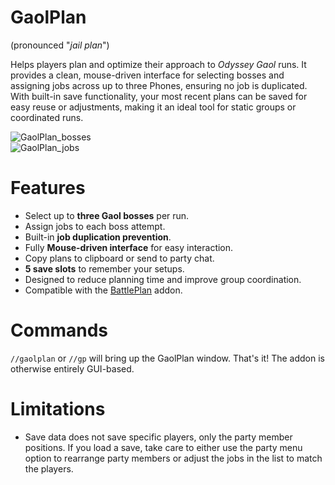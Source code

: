 # GaolPlan
(pronounced "*jail plan*")  

Helps players plan and optimize their approach to *Odyssey Gaol* runs. It provides a clean, mouse-driven interface for selecting bosses and assigning jobs across up to three Phones, ensuring no job is duplicated. With built-in save functionality, your most recent plans can be saved for easy reuse or adjustments, making it an ideal tool for static groups or coordinated runs.  

![GaolPlan_bosses](https://github.com/user-attachments/assets/277cccd3-6c83-4c02-b42a-10e18b1a855a)  
![GaolPlan_jobs](https://github.com/user-attachments/assets/ad350df5-67f0-4ea3-bdb5-fa9756e408ab)  

# Features

- Select up to **three Gaol bosses** per run.
- Assign jobs to each boss attempt.
- Built-in **job duplication prevention**.
- Fully **Mouse-driven interface** for easy interaction.
- Copy plans to clipboard or send to party chat.
- **5 save slots** to remember your setups.
- Designed to reduce planning time and improve group coordination.
- Compatible with the [BattlePlan](https://github.com/iLVL-Key/FFXI/tree/main/addons/BattlePlan) addon.

# Commands
`//gaolplan` or `//gp` will bring up the GaolPlan window. That's it! The addon is otherwise entirely GUI-based.

# Limitations

- Save data does not save specific players, only the party member positions. If you load a save, take care to either use the party menu option to rearrange party members or adjust the jobs in the list to match the players.
